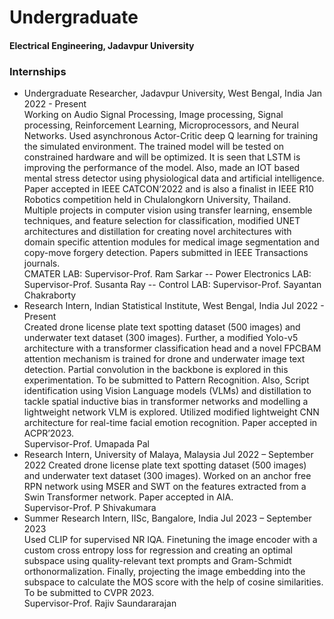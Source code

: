 # Undergraduate
#### Electrical Engineering, Jadavpur University

### Internships
- Undergraduate Researcher, Jadavpur University, West Bengal, India Jan 2022 - Present </br>
Working on Audio Signal Processing, Image processing, Signal processing, Reinforcement Learning, Microprocessors, and Neural Networks. Used asynchronous Actor-Critic deep Q learning for training the simulated environment. The trained model will be tested on constrained hardware and will be optimized. It is seen that LSTM is improving the performance of the model. Also, made an IOT based mental stress detector using physiological data and artificial intelligence. Paper accepted in IEEE CATCON’2022 and is also a finalist in IEEE R10 Robotics competition held in Chulalongkorn University, Thailand. Multiple projects in computer vision using transfer learning, ensemble techniques, and feature selection for classification, modified UNET architectures and distillation for creating novel architectures with domain specific attention modules for medical image segmentation and copy-move forgery detection. Papers submitted in IEEE Transactions journals. </br>
CMATER LAB: Supervisor-Prof. Ram Sarkar
-- Power Electronics LAB: Supervisor-Prof. Susanta Ray 
-- Control LAB: Supervisor-Prof. Sayantan Chakraborty
- Research Intern, Indian Statistical Institute, West Bengal, India Jul 2022 - Present </br>
Created drone license plate text spotting dataset (500 images) and underwater text dataset (300 images). Further, a modified Yolo-v5 architecture with a transformer classification head and a novel FPCBAM attention mechanism is trained for drone and underwater image text detection. Partial convolution in the backbone is explored in this experimentation. To be submitted to Pattern Recognition. Also, Script identification using Vision Language models (VLMs) and distillation to tackle spatial inductive bias in transformer networks and modelling a lightweight network VLM is explored. Utilized modified lightweight CNN architecture for real-time facial emotion recognition. Paper accepted in ACPR’2023. </br>
Supervisor-Prof. Umapada Pal
- Research Intern, University of Malaya, Malaysia Jul 2022 – September 2022
Created drone license plate text spotting dataset (500 images) and underwater text dataset (300 images). Worked on an anchor free RPN network using MSER and SWT on the features extracted from a Swin Transformer network. Paper accepted in AIA. </br>
Supervisor-Prof. P Shivakumara 
- Summer Research Intern, IISc, Bangalore, India Jul 2023 – September 2023 </br>
Used CLIP for supervised NR IQA. Finetuning the image encoder with a custom cross entropy loss for regression and creating an optimal subspace using quality-relevant text prompts and Gram-Schmidt orthonormalization. Finally, projecting the image embedding into the subspace to calculate the MOS score with the help of cosine similarities. To be submitted to CVPR 2023. </br>
Supervisor-Prof. Rajiv Saundararajan
